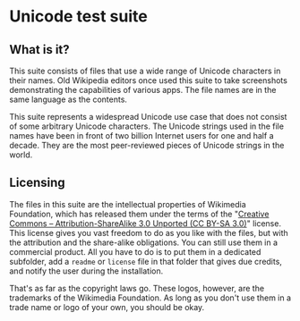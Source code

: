 # Unicode test suite

## What is it?

This suite consists of files that use a wide range of Unicode characters in their names. Old Wikipedia editors once used this suite to take screenshots demonstrating the capabilities of various apps. The file names are in the same language as the contents.

This suite represents a widespread Unicode use case that does not consist of some arbitrary Unicode characters. The Unicode strings used in the file names have been in front of two billion Internet users for one and half a decade. They are the most peer-reviewed pieces of Unicode strings in the world.

## Licensing

The files in this suite are the intellectual properties of Wikimedia Foundation, which has released them under the terms of the "[Creative Commons – Attribution-ShareAlike 3.0 Unported (CC BY-SA 3.0)](https://creativecommons.org/licenses/by-sa/3.0/)" license. This license gives you vast freedom to do as you like with the files, but with the attribution and the share-alike obligations. You can still use them in a commercial product. All you have to do is to put them in a dedicated subfolder, add a `readme` or `license` file in that folder that gives due credits, and notify the user during the installation.

That's as far as the copyright laws go. These logos, however, are the trademarks of the Wikimedia Foundation. As long as you don't use them in a trade name or logo of your own, you should be okay.
